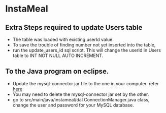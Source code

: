 # InstaMeal

## Extra Steps required to update Users table

- The table was loaded with existing userId value.
- To save the trouble of finding number not yet inserted into the table,
- run the update_users_id sql script. This will change the userId in Users table to INT NOT NULL AUTO INCREMENT.

## To the Java program on eclipse.

- Update the mysql-connector jar file to the one in your computer. refer [here](https://docs.google.com/presentation/d/1P2U70XpVZDO1ZGCh3JobZRrybO5W79gSQRTPOdLj3Lw/edit#slide=id.gbec82a2f6_0_14)
- You may need to delete the mysql-connector jar set by the other.
- go to src/main/java/instameal/dal ConnectionManager.java class, change the user and password for your MySQL database.
